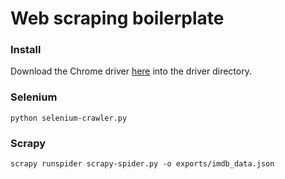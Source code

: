 # Web scraping boilerplate

### Install

Download the Chrome driver [here](https://sites.google.com/a/chromium.org/chromedriver/downloads) into the driver directory.

### Selenium

`python selenium-crawler.py`

### Scrapy

`scrapy runspider scrapy-spider.py -o exports/imdb_data.json`